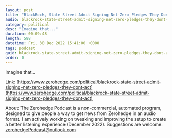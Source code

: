 ```yaml
---
layout: post
title: "BlackRock, State Street Admit Signing Net-Zero Pledges They Don't Act On"
audio: blackrock-state-street-admit-signing-net-zero-pledges-they-dont-act-2
category: political
desc: "Imagine that..."
duration: 00:09:48
length: 588
datetime: Fri, 30 Dec 2022 15:41:00 +0000
tags: podcast
guid: blackrock-state-street-admit-signing-net-zero-pledges-they-dont-act-0
order: 0
---
```

Imagine that...

Link: [https://www.zerohedge.com/political/blackrock-state-street-admit-signing-net-zero-pledges-they-dont-act](https://www.zerohedge.com/political/blackrock-state-street-admit-signing-net-zero-pledges-they-dont-act)

About: The Zerohedge Podcast is a non-commercial, automated program, designed to give people a way to get news from Zerohedge in an audio format.  I am actively working on tweaking and improving the setup to create a better listening experience (December 2022).  Suggestions are welcome: [zerohedgePodcast@outlook.com](mailto:zerohedgePodcast@outlook.com)